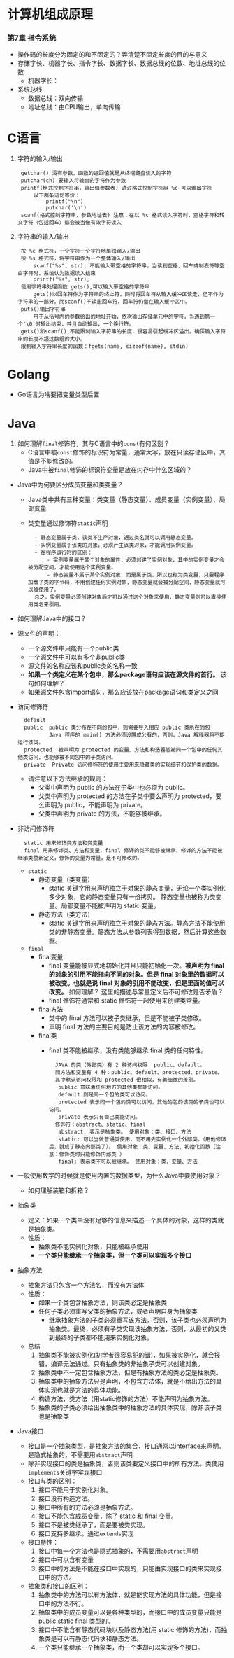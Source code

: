 # 计算机组成原理
### 第7章 指令系统
- 操作码的长度分为固定的和不固定的？弄清楚不固定长度的目的与意义
- 存储字长、机器字长、指令字长、数据字长、数据总线的位数、地址总线的位数
    - 机器字长：
- 系统总线
    - 数据总线：双向传输
    - 地址总线：由CPU输出，单向传输

# C语言
1. 字符的输入/输出

        getchar() 没有参数，函数的返回值就是从终端键盘读入的字符
        putchar(ch) 要输入将输出的字符作为参数
        printf(格式控制字符串，输出值参数表) 通过格式控制字符串 %c 可以输出字符
            以下两条语句等价：
                printf("\n")
                putchar('\n')
        scanf(格式控制字符串，参数地址表) 注意：在以 %c 格式读入字符时，空格字符和转义字符（包括回车）都会被当做有效字符读入
2. 字符串的输入/输出

        按 %c 格式符，一个字符一个字符地单独输入/输出
        按 %s 格式符，将字符串作为一个整体输入/输出
            scanf("%s", str); 不能输入带空格的字符串，当读到空格、回车或制表符等空白字符时，系统认为数据读入结束
            printf("%s", str);
        使用字符串处理函数 gets(),可以输入带空格的字符串
            gets()以回车符作为字符串的终止符，同时将回车符从输入缓冲区读走，但不作为字符串的一部分。而scanf()不读走回车符，回车符仍留在输入缓冲区中。
        puts()输出字符串 
            用于从括号内的参数给出的地址开始，依次输出存储单元中的字符，当遇到第一个'\0'时输出结束，并且自动输出，一个换行符。 
        gets()和scanf(),不能限制输入字符串的长度，很容易引起缓冲区溢出。确保输入字符串的长度不超过数组的大小。
        限制输入字符串长度的函数：fgets(name, sizeof(name), stdin)
            
# Golang
- Go语言为啥要把变量类型后置



# Java
1. 如何理解`final`修饰符，其与C语言中的`const`有何区别？
    - C语言中被`const`修饰的标识符为常量，通常大写，放在只读存储区中，其值是不能修改的。
    - Java中被`final`修饰的标识符变量是放在内存中什么区域的？  

- Java中为何要区分成员变量和类变量？
    - Java类中共有三种变量：类变量（静态变量）、成员变量（实例变量）、局部变量
    - 类变量通过修饰符`static`声明
    
            - 静态变量属于类，该类不生产对象，通过类名就可以调用静态变量。  
            - 实例变量属于该类的对象，必须产生该类对象，才能调用实例变量。  
            - 在程序运行时的区别：  
                - 实例变量属于某个对象的属性，必须创建了实例对象，其中的实例变量才会被分配空间，才能使用这个实例变量。  
                - 静态变量不属于某个实例对象，而是属于类，所以也称为类变量，只要程序加载了类的字节码，不用创建任何实例对象，静态变量就会被分配空间，静态变量就可以被使用了。  
            总之，实例变量必须创建对象后才可以通过这个对象来使用，静态变量则可以直接使用类名来引用。  

- 如何理解Java中的接口？

- 源文件的声明：
    - 一个源文件中只能有一个public类
    - 一个源文件中可以有多个非public类
    - 源文件的名称应该和public类的名称一致
    - **如果一个类定义在某个包中，那么package语句应该在源文件的首行。**  该句如何理解？
    - 如果源文件包含import语句，那么应该放在package语句和类定义之间

- 访问修饰符

        default
        public  public 类分布在不同的包中，则需要导入相应 public 类所在的包
                Java 程序的 main() 方法必须设置成公有的，否则，Java 解释器将不能运行该类。
        protected  被声明为 protected 的变量、方法和构造器能被同一个包中的任何其他类访问，也能够被不同包中的子类访问。
        private  Private 访问修饰符的使用主要用来隐藏类的实现细节和保护类的数据。
    - 请注意以下方法继承的规则：
        - 父类中声明为 public 的方法在子类中也必须为 public。
        - 父类中声明为 protected 的方法在子类中要么声明为 protected，要么声明为 public，不能声明为 private。
        - 父类中声明为 private 的方法，不能够被继承。

- 非访问修饰符
    
        static 用来修饰类方法和类变量
        final 用来修饰类、方法和变量，final 修饰的类不能够被继承，修饰的方法不能被继承类重新定义，修饰的变量为常量，是不可修改的。
    - `static`
        - 静态变量（类变量）
            - static 关键字用来声明独立于对象的静态变量，无论一个类实例化多少对象，它的静态变量只有一份拷贝。 静态变量也被称为类变量。局部变量不能被声明为 static 变量。
        - 静态方法（类方法）
            - static 关键字用来声明独立于对象的静态方法。静态方法不能使用类的非静态变量。静态方法从参数列表得到数据，然后计算这些数据。
    - `final`
        - final变量
            - final 变量能被显式地初始化并且只能初始化一次。**被声明为 final 的对象的引用不能指向不同的对象。但是 final 对象里的数据可以被改变。也就是说 final 对象的引用不能改变，但是里面的值可以改变。** 如何理解？ 这里的描述与常量定义后不可修改是否矛盾？
            - final 修饰符通常和 static 修饰符一起使用来创建类常量。
        - final方法
            - 类中的 final 方法可以被子类继承，但是不能被子类修改。
            - 声明 final 方法的主要目的是防止该方法的内容被修改。
        - final类
            - final 类不能被继承，没有类能够继承 final 类的任何特性。

                    JAVA 的类（外部类）有 2 种访问权限: public、default。
                    而方法和变量有 4 种：public、default、protected、private。
                    其中默认访问权限和 protected 很相似，有着细微的差别。
                     public 意味着任何地方的其他类都能访问。
                     default 则是同一个包的类可以访问。
                     protected 表示同一个包的类可以访问，其他的包的该类的子类也可以访问。
                     private 表示只有自己类能访问。
                    修饰符：abstract、static、final
                     abstract: 表示是抽象类。 使用对象：类、接口、方法
                     static: 可以当做普通类使用，而不用先实例化一个外部类。（用他修饰后，就成了静态内部类了）。 使用对象：类、变量、方法、初始化函数（注意：修饰类时只能修饰内部类 ）
                     final: 表示类不可以被继承。 使用对象：类、变量、方法

- 一般使用数字的时候就是使用内置的数据类型，为什么Java中要使用对象？
    - 如何理解装箱和拆箱？

- 抽象类
    - 定义：如果一个类中没有足够的信息来描述一个具体的对象，这样的类就是抽象类。
    - 性质：
        - 抽象类不能实例化对象，只能被继承使用
        - **一个类只能继承一个抽象类，但一个类可以实现多个接口**
- 抽象方法
    - 抽象方法只包含一个方法名，而没有方法体
    - 性质：
        - 如果一个类包含抽象方法，则该类必定是抽象类
        - 任何子类必须重写父类的抽象方法，或者声明自身为抽象类
            - 继承抽象方法的子类必须重写该方法。否则，该子类也必须声明为抽象类。最终，必须有子类实现该抽象方法，否则，从最初的父类到最终的子类都不能用来实例化对象。
    - 总结
        1. 抽象类不能被实例化(初学者很容易犯的错)，如果被实例化，就会报错，编译无法通过。只有抽象类的非抽象子类可以创建对象。
        2. 抽象类中不一定包含抽象方法，但是有抽象方法的类必定是抽象类。
        3. 抽象类中的抽象方法只是声明，不包含方法体，就是不给出方法的具体实现也就是方法的具体功能。
        4. 构造方法，类方法（用static修饰的方法）不能声明为抽象方法。
        5. 抽象类的子类必须给出抽象类中的抽象方法的具体实现，除非该子类也是抽象类

- Java接口
    - 接口是一个抽象类型，是抽象方法的集合，接口通常以interface来声明。是隐式抽象的，不需要用`abstract`声明
    - 除非实现接口的类是抽象类，否则该类要定义接口中的所有方法。类使用`implements`关键字实现接口
    - 接口与类的区别：
        1. 接口不能用于实例化对象。
        2. 接口没有构造方法。
        3. 接口中所有的方法必须是抽象方法。
        4. 接口不能包含成员变量，除了 static 和 final 变量。
        5. 接口不是被类继承了，而是要被类实现。
        6. 接口支持多继承。通过`extends`实现
    - 接口特性：
        1. 接口中每一个方法也是隐式抽象的，不需要用`abstract`声明
        2. 接口中可以含有变量
        3. 接口中的方法是不能在接口中实现的，只能由实现接口的类来实现接口中的方法。
    - 抽象类和接口的区别：
        1. 抽象类中的方法可以有方法体，就是能实现方法的具体功能，但是接口中的方法不行。
        2. 抽象类中的成员变量可以是各种类型的，而接口中的成员变量只能是 public static final 类型的。
        3. 接口中不能含有静态代码块以及静态方法(用 static 修饰的方法)，而抽象类是可以有静态代码块和静态方法。
        4. 一个类只能继承一个抽象类，而一个类却可以实现多个接口。